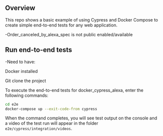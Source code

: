 

## Overview

This repo shows a basic example of using Cypress and Docker Compose to create simple end-to-end tests for any web application.

-Order_canceled_by_alexa_spec is not public enabled/available


## Run end-to-end tests

-Need to have:

Docker installed


Git clone the project


To execute the end-to-end tests for docker_cypress_alexa, enter the following commands:

```bash
cd e2e
docker-compose up --exit-code-from cypress
```

When the command completes, you will see test output on the console and a video of the test run will appear in the folder `e2e/cypress/integration/videos`.
